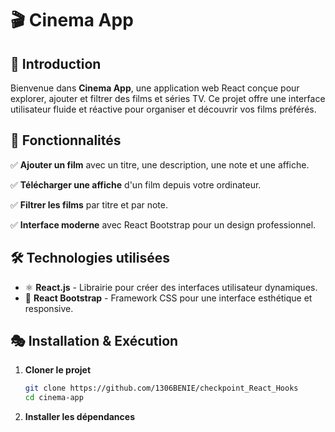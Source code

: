 # 🎬 Cinema App

## 🚀 Introduction
Bienvenue dans **Cinema App**, une application web React conçue pour explorer, ajouter et filtrer des films et séries TV. Ce projet offre une interface utilisateur fluide et réactive pour organiser et découvrir vos films préférés. 

## 📌 Fonctionnalités

✅ **Ajouter un film** avec un titre, une description, une note et une affiche.

✅ **Télécharger une affiche** d'un film depuis votre ordinateur.

✅ **Filtrer les films** par titre et par note.

✅ **Interface moderne** avec React Bootstrap pour un design professionnel.


## 🛠️ Technologies utilisées
- ⚛️ **React.js** - Librairie pour créer des interfaces utilisateur dynamiques.
- 🎨 **React Bootstrap** - Framework CSS pour une interface esthétique et responsive.

## 🎭 Installation & Exécution
1. **Cloner le projet**
   ```bash
   git clone https://github.com/1306BENIE/checkpoint_React_Hooks
   cd cinema-app
   ```
2. **Installer les dépendances**
   ```bash
   npm install
   ```
3. **Lancer l'application**
   ```bash
   npm start
   ```

## 🌍 Déploiement
L'application est déployée et accessible via le lien suivant :
[🌐 Voir Cinema App en ligne](https://cinema-app-puce.vercel.app/)

## 🏆 Pourquoi ce projet est unique ?

🔥 **Expérience utilisateur immersive** grâce à un design moderne.

🎞 **Gestion optimisée des affiches** avec upload d'images en local.

🧠 **Code structuré et évolutif**, respectant les bonnes pratiques React.


## 👤 Auteur

**BENIE SYLVESTRE**

📧 Contact : sylvestrebenie7829@gmail.com

